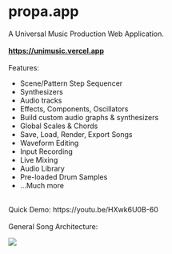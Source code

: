 # propa.app

A Universal Music Production Web Application.
<br><br>
<b>https://unimusic.vercel.app</b>
<br><br>
Features:

<ul>
  <li>Scene/Pattern Step Sequencer</li>
  <li>Synthesizers</li>
  <li>Audio tracks</li>
  <li>Effects, Components, Oscillators</li>
  <li>Build custom audio graphs & synthesizers</li>
  <li>Global Scales & Chords</li>
  <li>Save, Load, Render, Export Songs</li>
  <li>Waveform Editing</li>
  <li>Input Recording</li>
  <li>Live Mixing</li>
  <li>Audio Library</li>
  <li>Pre-loaded Drum Samples</li>
  <li>...Much more</li>
</ul>
<br>
Quick Demo:
https://youtu.be/HXwk6U0B-60
<br><br>
General Song Architecture:

<image src="doc/song arch.jpg"></img>

